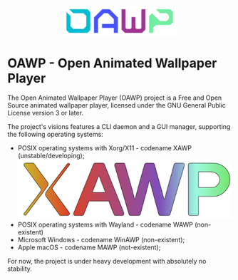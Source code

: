 <p align="center">
  <img src="./assets/OAWP_logo_row_v2.svg" width="50%">
</p>

# OAWP - Open Animated Wallpaper Player

The Open Animated Wallpaper Player (OAWP) project is a Free and Open Source animated wallpaper player, licensed under the GNU General Public License version 3 or later.

The project's visions features a CLI daemon and a GUI manager, supporting the following operating systems:
* POSIX operating systems with Xorg/X11 - codename XAWP (unstable/developing);
    ![XAWP-logo](./assets/XAWP_logo_gradient_v2.svg)
* POSIX operating systems with Wayland - codename WAWP (non-existent)
* Microsoft Windows - codename WinAWP (non-existent);
* Apple macOS - codename MAWP (not-existent);

For now, the project is under heavy development with absolutely no stability.
